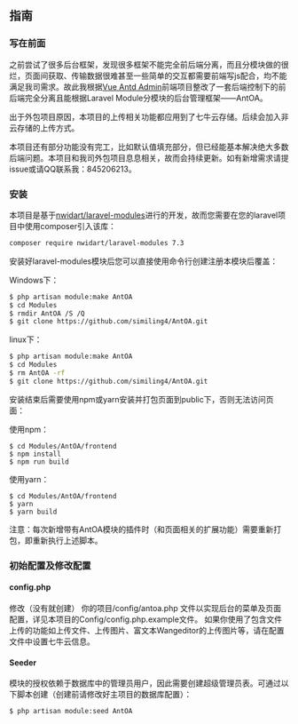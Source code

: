 ## 指南
### 写在前面

之前尝试了很多后台框架，发现很多框架不能完全前后端分离，而且分模块做的很烂，页面间获取、传输数据很难甚至一些简单的交互都需要前端写js配合，均不能满足我司需求。故此我根据[Vue Antd Admin](https://github.com/iczer/vue-antd-admin)前端项目整改了一套后端控制下的前后端完全分离且能根据Laravel Module分模块的后台管理框架——AntOA。

出于外包项目原因，本项目的上传相关功能都应用到了七牛云存储。后续会加入非云存储的上传方式。

本项目还有部分功能没有完工，比如默认值填充部分，但已经能基本解决绝大多数后端问题。本项目和我司外包项目息息相关，故而会持续更新。如有新增需求请提issue或请QQ联系我：845206213。

### 安装

本项目是基于[nwidart/laravel-modules](https://github.com/nWidart/laravel-modules)进行的开发，故而您需要在您的laravel项目中使用composer引入该库：
```bash
composer require nwidart/laravel-modules 7.3
```
安装好laravel-modules模块后您可以直接使用命令行创建注册本模块后覆盖：

Windows下：

```bash
$ php artisan module:make AntOA 
$ cd Modules
$ rmdir AntOA /S /Q
$ git clone https://github.com/similing4/AntOA.git
```

linux下：

```bash
$ php artisan module:make AntOA 
$ cd Modules
$ rm AntOA -rf
$ git clone https://github.com/similing4/AntOA.git
```

安装结束后需要使用npm或yarn安装并打包页面到public下，否则无法访问页面：

使用npm：
```shell script
$ cd Modules/AntOA/frontend
$ npm install
$ npm run build
```
使用yarn：
```shell script
$ cd Modules/AntOA/frontend
$ yarn
$ yarn build
```
注意：每次新增带有AntOA模块的插件时（和页面相关的扩展功能）需要重新打包，即重新执行上述脚本。

### 初始配置及修改配置
#### config.php

修改（没有就创建） 你的项目/config/antoa.php 文件以实现后台的菜单及页面配置，详见本项目的Config/config.php.example文件。
如果你使用了包含文件上传的功能如上传文件、上传图片、富文本Wangeditor的上传图片等，请在配置文件中设置七牛云信息。

#### Seeder

模块的授权依赖于数据库中的管理员用户，因此需要创建超级管理员表。可通过以下脚本创建（创建前请修改好主项目的数据库配置）：
```shell script
$ php artisan module:seed AntOA
```